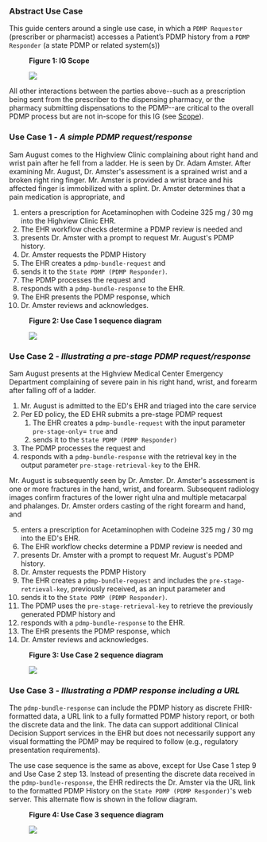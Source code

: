### Abstract Use Case
This guide centers around a single use case, in which a `PDMP Requestor` (prescriber or pharmacist) accesses a Patient’s PDMP history from a `PDMP Responder` (a state PDMP or related system(s))

<div>
<figure class="figure">
<figcaption class="figure-caption"><strong>Figure 1: IG Scope</strong></figcaption>
  <p>
  <img src="pdmp-overview-scope.png" style="float:none">  
  </p>
</figure>
</div>

All other interactions between the parties above--such as a prescription being sent from the prescriber to the dispensing pharmacy, or the pharmacy submitting dispensations to the PDMP--are critical to the overall PDMP process but are not in-scope for this IG (see [Scope](index.html#scope)). 

<p></p>


### Use Case 1 - *A simple PDMP request/response*


Sam August comes to the Highview Clinic complaining about right hand and wrist pain after he fell from a ladder.  He is seen by Dr. Adam Amster.  After examining Mr. August, Dr. Amster's assessment is a sprained wrist and a broken right ring finger.  Mr. Amster is provided a wrist brace and his affected finger is immobilized with a splint.  Dr. Amster determines that a pain medication is appropriate, and 
1. enters a prescription for Acetaminophen with Codeine 325 mg / 30 mg into the Highview Clinic EHR.  
1. The EHR workflow checks determine a PDMP review is needed and 
1. presents Dr. Amster with a prompt to request Mr. August's PDMP history.
1. Dr. Amster requests the PDMP History
1. The EHR creates a `pdmp-bundle-request` and 
1. sends it to the `State PDMP (PDMP Responder)`.
1. The PDMP processes the request and 
1. responds with a `pdmp-bundle-response` to the EHR.  
1. The EHR presents the PDMP response, which
1. Dr. Amster reviews and acknowledges.

<div>
<figure class="figure">
<figcaption class="figure-caption"><strong>Figure 2: Use Case 1 sequence diagram</strong></figcaption>
  <p>
  <img src="use-case-1-sequence.png" style="float:none">  
  </p>
</figure>
</div>

<p></p>


### Use Case 2 - *Illustrating a pre-stage PDMP request/response*


Sam August presents at the Highview Medical Center Emergency Department complaining of severe pain in his right hand, wrist, and forearm after falling off of a ladder.  
1. Mr. August is admitted to the ED's EHR and triaged into the care service
1. Per ED policy, the ED EHR submits a pre-stage PDMP request
    1. The EHR creates a `pdmp-bundle-request` with the input parameter `pre-stage-only`= `true` and 
    1. sends it to the `State PDMP (PDMP Responder)`
1. The PDMP processes the request and 
1. responds with a `pdmp-bundle-response` with the retrieval key in the output parameter `pre-stage-retrieval-key` to the EHR.

Mr. August is subsequently seen by Dr. Amster.  Dr. Amster's assessment is one or more fractures in the hand, wrist, and forearm.  Subsequent radiology images confirm fractures of the lower right ulna and multiple metacarpal and phalanges.  Dr. Amster orders casting of the right forearm and hand, and  

5. enters a prescription for Acetaminophen with Codeine 325 mg / 30 mg into the ED's EHR.  
1. The EHR workflow checks determine a PDMP review is needed and 
1. presents Dr. Amster with a prompt to request Mr. August's PDMP history.
1. Dr. Amster requests the PDMP History
1. The EHR creates a `pdmp-bundle-request` and includes the `pre-stage-retrieval-key`, previously received, as an input parameter and
1. sends it to the `State PDMP (PDMP Responder)`.
1. The PDMP uses the `pre-stage-retrieval-key` to retrieve the previously generated PDMP history and 
1. responds with a `pdmp-bundle-response` to the EHR.  
1. The EHR presents the PDMP response, which
1. Dr. Amster reviews and acknowledges.


<div>
<figure class="figure">
<figcaption class="figure-caption"><strong>Figure 3: Use Case 2 sequence diagram</strong></figcaption>
  <p>
  <img src="use-case-2-sequence.png" style="float:none">  
  </p>
</figure>
</div>

<p></p>

### Use Case 3 - *Illustrating a PDMP response including a URL*

The `pdmp-bundle-response` can include the PDMP history as discrete FHIR-formatted data, a URL link to a fully formatted PDMP history report, or both the discrete data and the link.  The data can support additional Clinical Decision Support services in the EHR but does not necessarily support any visual formatting the PDMP may be required to follow (e.g., regulatory presentation requirements).

The use case sequence is the same as above, except for Use Case 1 step 9 and Use Case 2 step 13.  Instead of presenting the discrete data received in the `pdmp-bundle-response`, the EHR redirects the Dr. Amster via the URL link to the formatted PDMP History on the `State PDMP (PDMP Responder)`'s web server.  This alternate flow is shown in the follow diagram.

<div>
<figure class="figure">
<figcaption class="figure-caption"><strong>Figure 4: Use Case 3 sequence diagram</strong></figcaption>
  <p>
  <img src="use-case-3-sequence.png" style="float:none">  
  </p>
</figure>
</div>

<p></p>

